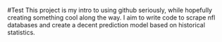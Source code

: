 #Test
This project is my intro to using github seriously, while hopefully creating something cool along the way. I aim to write code to scrape nfl databases and create a decent prediction model based on historical statistics.
